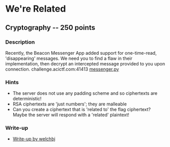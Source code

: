 # We're Related

## Cryptography -- 250 points

### Description

Recently, the Beacon Messenger App added support for one-time-read, 'disappearing' messages. We need you to find a flaw in their implementation, then decrypt an intercepted message provided to you upon connection. challenge.acictf.com:41413 [messenger.py](./messenger.py)

### Hints

* The server does not use any padding scheme and so ciphertexts are deterministic!
* RSA ciphertexts are 'just numbers'; they are malleable
* Can you create a ciphertext that is 'related to' the flag ciphertext? Maybe the server will respond with a 'related' plaintext!


### Write-up

- [Write-up by welchbj](https://github.com/welchbj/ctf/tree/master/writeups/2020/CyberStakes/were-related)
